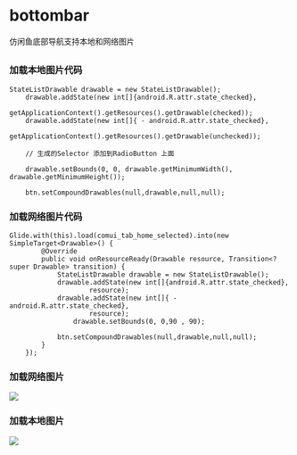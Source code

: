 # bottombar
仿闲鱼底部导航支持本地和网络图片
##

### 加载本地图片代码



    StateListDrawable drawable = new StateListDrawable();
        drawable.addState(new int[]{android.R.attr.state_checked},
                getApplicationContext().getResources().getDrawable(checked));
        drawable.addState(new int[]{ - android.R.attr.state_checked},
                getApplicationContext().getResources().getDrawable(unchecked));

        // 生成的Selector 添加到RadioButton 上面
        
        drawable.setBounds(0, 0, drawable.getMinimumWidth(), drawable.getMinimumHeight());
       
        btn.setCompoundDrawables(null,drawable,null,null);

### 加载网络图片代码

    Glide.with(this).load(comui_tab_home_selected).into(new SimpleTarget<Drawable>() {
            @Override
            public void onResourceReady(Drawable resource, Transition<? super Drawable> transition) {
                StateListDrawable drawable = new StateListDrawable();
                drawable.addState(new int[]{android.R.attr.state_checked},
                        resource);
                drawable.addState(new int[]{ - android.R.attr.state_checked},
                        resource);
                    drawable.setBounds(0, 0,90 , 90);
                
                btn.setCompoundDrawables(null,drawable,null,null);
            }
        });

### 加载网络图片

![](https://i.imgur.com/7dXTwWm.png)

### 加载本地图片

![](https://i.imgur.com/DVyZTs1.png)

